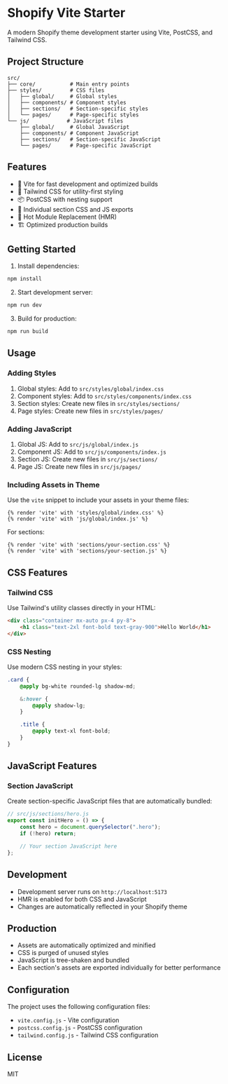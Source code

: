 # Shopify Vite Starter

A modern Shopify theme development starter using Vite, PostCSS, and Tailwind CSS.

## Project Structure

```
src/
├── core/           # Main entry points
├── styles/         # CSS files
│   ├── global/     # Global styles
│   ├── components/ # Component styles
│   ├── sections/   # Section-specific styles
│   └── pages/      # Page-specific styles
└── js/            # JavaScript files
    ├── global/     # Global JavaScript
    ├── components/ # Component JavaScript
    ├── sections/   # Section-specific JavaScript
    └── pages/      # Page-specific JavaScript
```

## Features

-   🚀 Vite for fast development and optimized builds
-   🎨 Tailwind CSS for utility-first styling
-   📦 PostCSS with nesting support
-   🧩 Individual section CSS and JS exports
-   🔄 Hot Module Replacement (HMR)
-   🏗️ Optimized production builds

## Getting Started

1. Install dependencies:

```bash
npm install
```

2. Start development server:

```bash
npm run dev
```

3. Build for production:

```bash
npm run build
```

## Usage

### Adding Styles

1. Global styles: Add to `src/styles/global/index.css`
2. Component styles: Add to `src/styles/components/index.css`
3. Section styles: Create new files in `src/styles/sections/`
4. Page styles: Create new files in `src/styles/pages/`

### Adding JavaScript

1. Global JS: Add to `src/js/global/index.js`
2. Component JS: Add to `src/js/components/index.js`
3. Section JS: Create new files in `src/js/sections/`
4. Page JS: Create new files in `src/js/pages/`

### Including Assets in Theme

Use the `vite` snippet to include your assets in your theme files:

```liquid
{% render 'vite' with 'styles/global/index.css' %}
{% render 'vite' with 'js/global/index.js' %}
```

For sections:

```liquid
{% render 'vite' with 'sections/your-section.css' %}
{% render 'vite' with 'sections/your-section.js' %}
```

## CSS Features

### Tailwind CSS

Use Tailwind's utility classes directly in your HTML:

```html
<div class="container mx-auto px-4 py-8">
	<h1 class="text-2xl font-bold text-gray-900">Hello World</h1>
</div>
```

### CSS Nesting

Use modern CSS nesting in your styles:

```css
.card {
	@apply bg-white rounded-lg shadow-md;

	&:hover {
		@apply shadow-lg;
	}

	.title {
		@apply text-xl font-bold;
	}
}
```

## JavaScript Features

### Section JavaScript

Create section-specific JavaScript files that are automatically bundled:

```javascript
// src/js/sections/hero.js
export const initHero = () => {
	const hero = document.querySelector(".hero");
	if (!hero) return;

	// Your section JavaScript here
};
```

## Development

-   Development server runs on `http://localhost:5173`
-   HMR is enabled for both CSS and JavaScript
-   Changes are automatically reflected in your Shopify theme

## Production

-   Assets are automatically optimized and minified
-   CSS is purged of unused styles
-   JavaScript is tree-shaken and bundled
-   Each section's assets are exported individually for better performance

## Configuration

The project uses the following configuration files:

-   `vite.config.js` - Vite configuration
-   `postcss.config.js` - PostCSS configuration
-   `tailwind.config.js` - Tailwind CSS configuration

## License

MIT
